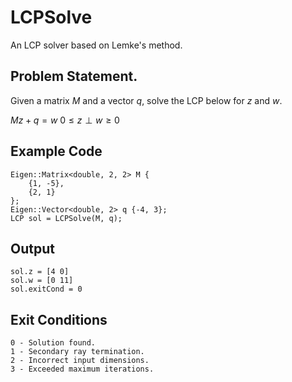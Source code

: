 # LCPSolve
An LCP solver based on Lemke's method.

## Problem Statement.
Given a matrix $M$ and a vector $q$, solve the LCP below for $z$ and $w$.

$Mz + q = w$
$0 \leq z \perp w \geq 0$

## Example Code
    Eigen::Matrix<double, 2, 2> M {
        {1, -5},
        {2, 1}
    };
    Eigen::Vector<double, 2> q {-4, 3};
    LCP sol = LCPSolve(M, q);

## Output
    sol.z = [4 0]
    sol.w = [0 11]
    sol.exitCond = 0

## Exit Conditions
    0 - Solution found.
    1 - Secondary ray termination.
    2 - Incorrect input dimensions.
    3 - Exceeded maximum iterations.
